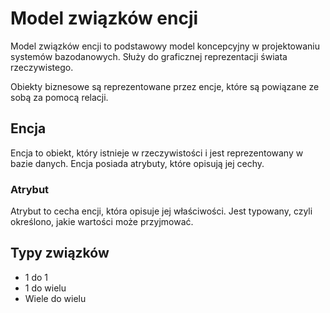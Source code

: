 # Model związków encji

Model związków encji to podstawowy model koncepcyjny w projektowaniu systemów bazodanowych. Służy do graficznej reprezentacji świata rzeczywistego.

Obiekty biznesowe są reprezentowane przez encje, które są powiązane ze sobą za pomocą relacji.

## Encja

Encja to obiekt, który istnieje w rzeczywistości i jest reprezentowany w bazie danych. Encja posiada atrybuty, które opisują jej cechy.

### Atrybut

Atrybut to cecha encji, która opisuje jej właściwości. Jest typowany, czyli określono, jakie wartości może przyjmować.

## Typy związków

- 1 do 1
- 1 do wielu
- Wiele do wielu
